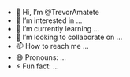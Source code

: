 - 👋 Hi, I’m @TrevorAmatete
- 👀 I’m interested in ...
- 🌱 I’m currently learning ...
- 💞️ I’m looking to collaborate on ...
- 📫 How to reach me ...
- 😄 Pronouns: ...
- ⚡ Fun fact: ...

<!---
TrevorAmatete/TrevorAmatete is a coding student still learning and growing into the coding world.
You can click the Preview link to take a look at your changes.
--->
